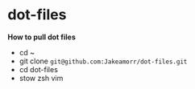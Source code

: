 # dot-files
**How to pull dot files**
* cd ~
* git clone `git@github.com:Jakeamorr/dot-files.git`
* cd dot-files
* stow zsh vim
